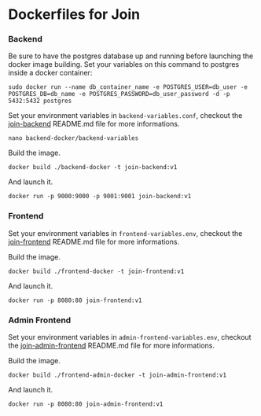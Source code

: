 # Dockerfiles for Join


### Backend

Be sure to have the postgres database up and running before launching the docker image building.
Set your variables on this command to postgres inside a docker container:

`sudo docker run --name db_container_name -e POSTGRES_USER=db_user -e POSTGRES_DB=db_name -e POSTGRES_PASSWORD=db_user_password -d -p 5432:5432 postgres`

Set your environment variables in `backend-variables.conf`, checkout the [join-backend](https://github.com/lascuolaopensource/join-backend) README.md file for more informations.

`nano backend-docker/backend-variables`

Build the image.

`docker build ./backend-docker -t join-backend:v1` 

And launch it.

`docker run -p 9000:9000 -p 9001:9001 join-backend:v1`


### Frontend

Set your environment variables in `frontend-variables.env`, checkout the [join-frontend](https://github.com/lascuolaopensource/join-frontend) README.md file for more informations.

Build the image.

`docker build ./frontend-docker -t join-frontend:v1`

And launch it.

`docker run -p 8080:80 join-frontend:v1`


### Admin Frontend

Set your environment variables in `admin-frontend-variables.env`, checkout the [join-admin-frontend](https://github.com/lascuolaopensource/join-admin-frontend) README.md file for more informations.

Build the image.

`docker build ./frontend-admin-docker -t join-admin-frontend:v1`

And launch it.

`docker run -p 8080:80 join-admin-frontend:v1`
